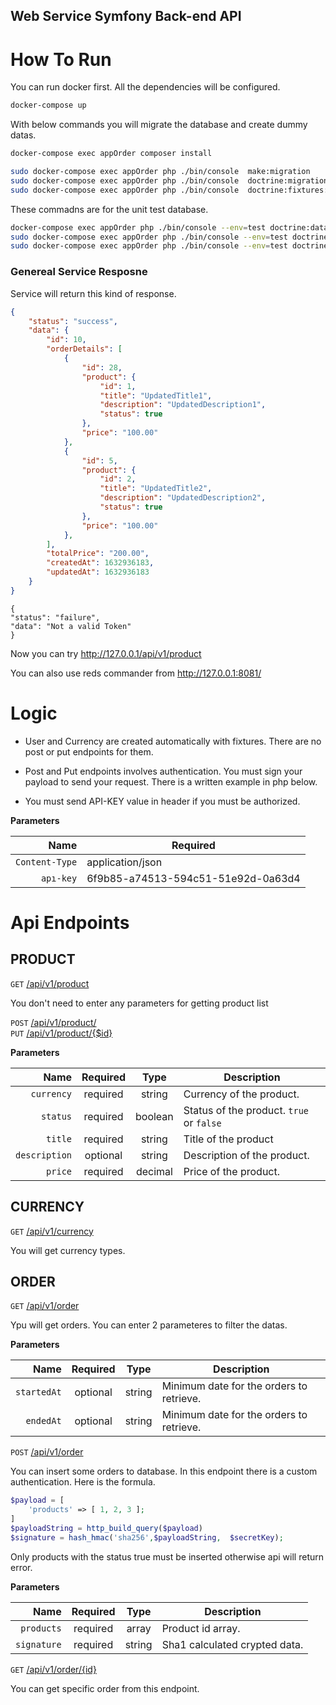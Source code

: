 ## Web Service Symfony Back-end API

# How To Run

You can run docker first. All the dependencies will be configured.

```bash
docker-compose up
```



With below commands you will migrate the database and create dummy datas.

```bash
docker-compose exec appOrder composer install
```

```bash
sudo docker-compose exec appOrder php ./bin/console  make:migration
sudo docker-compose exec appOrder php ./bin/console  doctrine:migrations:migrate
sudo docker-compose exec appOrder php ./bin/console  doctrine:fixtures:load
```

These commadns are for the unit test database.

```bash
docker-compose exec appOrder php ./bin/console --env=test doctrine:database:create
sudo docker-compose exec appOrder php ./bin/console --env=test doctrine:migrations:migrate
sudo docker-compose exec appOrder php ./bin/console --env=test doctrine:fixtures:load
```




### Genereal Service Resposne

Service will return this kind of response.

```JSON
{
    "status": "success",
    "data": {
        "id": 10,
        "orderDetails": [
            {
                "id": 28,
                "product": {
                    "id": 1,
                    "title": "UpdatedTitle1",
                    "description": "UpdatedDescription1",
                    "status": true
                },
                "price": "100.00"
            },
            {
                "id": 5,
                "product": {
                    "id": 2,
                    "title": "UpdatedTitle2",
                    "description": "UpdatedDescription2",
                    "status": true
                },
                "price": "100.00"
            },
        ],
        "totalPrice": "200.00",
        "createdAt": 1632936183,
        "updatedAt": 1632936183
    }
}
```

```
{
"status": "failure",
"data": "Not a valid Token"
}
```


Now you can try http://127.0.0.1/api/v1/product

You can also use reds commander from http://127.0.0.1:8081/

# Logic

- User and Currency are created automatically with fixtures. There are no post or put endpoints for them.

- Post and Put endpoints involves authentication. You must sign your payload to send your request. There is a written example in php below.



- You must send API-KEY value in header if you must be authorized.

**Parameters**

|          Name | Required                                                                                                                                                            |
| -------------:| --------------------------------------------------------------------------------------------------------------------------------------------------------------------- |
|     `Content-Type` | application/json                                                       |
|     `apı-key` | 6f9b85-a74513-594c51-51e92d-0a63d4 


# Api Endpoints

## PRODUCT

`GET` [/api/v1/product](#post-1billingstart-trialjson) <br/>

You don't need to enter any parameters for getting product list

`POST` [/api/v1/product/](#post-1billingstart-trialjson) <br/>
`PUT` [/api/v1/product/{$id}](#post-1billingstart-trialjson) <br/>

**Parameters**

|          Name | Required |  Type   | Description                                                                                                                                                           |
| -------------:|:--------:|:-------:| --------------------------------------------------------------------------------------------------------------------------------------------------------------------- |
|     `currency` | required | string  | Currency of the product.                                                                     |
|     `status` | required | boolean  | Status of the product. `true` or `false`
|     `title` | required | string  | Title of the product
|     `description` | optional | string  | Description of the product.
|     `price` | required | decimal  | Price of the product.

## CURRENCY

`GET` [/api/v1/currency](#post-1billingstart-trialjson) <br/>

You will get currency types.

## ORDER

`GET` [/api/v1/order](#post-1billingstart-trialjson) <br/>

Ypu will get orders. You can enter 2 parameteres to filter the datas.

**Parameters**

|          Name | Required |  Type   | Description                                                                                                                                                           |
| -------------:|:--------:|:-------:| --------------------------------------------------------------------------------------------------------------------------------------------------------------------- |
|     `startedAt` | optional | string  | Minimum date for the orders to retrieve.                                                                     |
|     `endedAt` | optional | string  | Minimum date for the orders to retrieve.

`POST` [/api/v1/order](#post-1billingstart-trialjson) <br/>

You can insert some orders to database. In this endpoint there is a custom authentication. Here is the formula. 

```php
$payload = [
    'products' => [ 1, 2, 3 ];
]
$payloadString = http_build_query($payload)  
$signature = hash_hmac('sha256',$payloadString,  $secretKey);

```
Only products with the status true must be inserted otherwise api will return error.


**Parameters**

|          Name | Required |  Type   | Description                                                                                                                                                           |
| -------------:|:--------:|:-------:| --------------------------------------------------------------------------------------------------------------------------------------------------------------------- |
|     `products` | required | array  | Product id array.                                                                     |
|     `signature` | required | string  | Sha1 calculated crypted data.


`GET` [/api/v1/order/{id}](#link) <br/>

You can get specific order from this endpoint.

